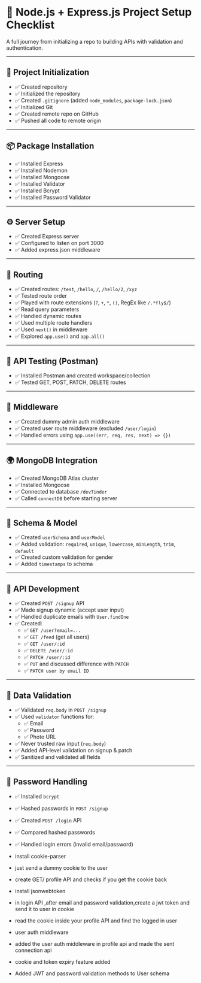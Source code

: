 # 🚀 Node.js + Express.js Project Setup Checklist

A full journey from initializing a repo to building APIs with validation and authentication.

---

## 📁 Project Initialization

- ✅ Created repository
- ✅ Initialized the repository
- ✅ Created `.gitignore` (added `node_modules`, `package-lock.json`)
- ✅ Initialized Git
- ✅ Created remote repo on GitHub
- ✅ Pushed all code to remote origin

---

## 📦 Package Installation

- ✅ Installed Express
- ✅ Installed Nodemon
- ✅ Installed Mongoose
- ✅ Installed Validator
- ✅ Installed Bcrypt
- ✅ Installed Password Validator

---

## ⚙️ Server Setup

- ✅ Created Express server
- ✅ Configured to listen on port 3000
- ✅ Added express.json middleware

---

## 🔁 Routing

- ✅ Created routes: `/test`, `/hello`, `/`, `/hello/2`, `/xyz`
- ✅ Tested route order
- ✅ Played with route extensions (`?`, `+`, `*`, `()`, RegEx like `/.*fly$/`)
- ✅ Read query parameters
- ✅ Handled dynamic routes
- ✅ Used multiple route handlers
- ✅ Used `next()` in middleware
- ✅ Explored `app.use()` and `app.all()`

---

## 🧪 API Testing (Postman)

- ✅ Installed Postman and created workspace/collection
- ✅ Tested GET, POST, PATCH, DELETE routes

---

## 🔐 Middleware

- ✅ Created dummy admin auth middleware
- ✅ Created user route middleware (excluded `/user/login`)
- ✅ Handled errors using `app.use((err, req, res, next) => {})`

---

## 🌍 MongoDB Integration

- ✅ Created MongoDB Atlas cluster
- ✅ Installed Mongoose
- ✅ Connected to database `/devTinder`
- ✅ Called `connectDB` before starting server

---

## 🧾 Schema & Model

- ✅ Created `userSchema` and `userModel`
- ✅ Added validation: `required`, `unique`, `lowercase`, `minLength`, `trim`, `default`
- ✅ Created custom validation for gender
- ✅ Added `timestamps` to schema

---

## 🔧 API Development

- ✅ Created `POST /signup` API
- ✅ Made signup dynamic (accept user input)
- ✅ Handled duplicate emails with `User.findOne`
- ✅ Created:
  - ✅ `GET /user?email=...`
  - ✅ `GET /feed` (get all users)
  - ✅ `GET /user/:id`
  - ✅ `DELETE /user/:id`
  - ✅ `PATCH /user/:id`
  - ✅ `PUT` and discussed difference with `PATCH`
  - ✅ `PATCH user by email ID`

---

## 📑 Data Validation

- ✅ Validated `req.body` in `POST /signup`
- ✅ Used `validator` functions for:
  - ✅ Email
  - ✅ Password
  - ✅ Photo URL
- ✅ Never trusted raw input (`req.body`)
- ✅ Added API-level validation on signup & patch
- ✅ Sanitized and validated all fields

---

## 🔐 Password Handling

- ✅ Installed `bcrypt`
- ✅ Hashed passwords in `POST /signup`
- ✅ Created `POST /login` API
- ✅ Compared hashed passwords
- ✅ Handled login errors (invalid email/password)


- install cookie-parser
- just send a dummy cookie to the user
- create GET/ profile API and checks if you get the cookie back
- install jsonwebtoken
- in login API ,after email and password validation,create a jwt token and send it to user in cookie
- read the cookie inside your profile API and find the logged in user
- user auth middleware
- added the user auth middleware in profile api and made the sent connection api
- cookie and token expiry feature added
- Added JWT and password validation methods to User schema